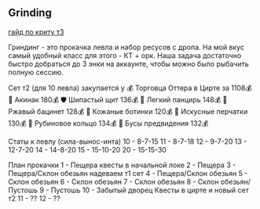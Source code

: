 Grinding
---

[гайд по криту т3](https://teletype.in/@dinozavrik/eodKtK5dl)

Гриндинг - это прокачка левла и набор ресусов с дропа.
На мой вкус самый удобный класс для этого - КТ + орк.
Наша задача достаточно быстро добраться до 3 энки на аккаунте, 
чтобы можно было рыбачить полную сессию.

Сет т2 (для 10 левла) закупается у 💰 Торговца Оттера в Цирте за 1108💰
🔪 Акинак 180💰
🛡 Шипастый щит 136💰
🎽 Легкий панцирь 148💰
🎩 Ржавый бацинет 128💰
🥾 Кожаные ботинки 120💰
🧤 Искусные перчатки 130💰
💍 Рубиновое кольцо 134💰
📿 Бусы предвидения 132💰


Статы к левлу (сила-вынос-инта) 
10 - 8-7-15
11 - 8-7-18
12 - 9-7-20
13 - 12-7-20
14 - 14-8-20
15 - 15-10-20
20 - 15-15-30


План прокачки
1 - Пещера
квесты в начальной локе
2 - Пещера
3 - Пещера/Склон обезьян
надеваем т1 сет
4 - Пещера/Склон обезьян
5 - Склон обезьян
6 - Склон обезьян
7 - Склон обезьян
8 - Склон обезьян/Пустошь
9 - Пустошь
10 - Забытый дворец
Квесты в цирте и новый сет т2
11 - ??
12 - ??
